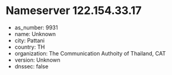 # Nameserver 122.154.33.17

* as_number: 9931
* name: Unknown
* city: Pattani
* country: TH
* organization: The Communication Authoity of Thailand, CAT
* version: Unknown
* dnssec: false
